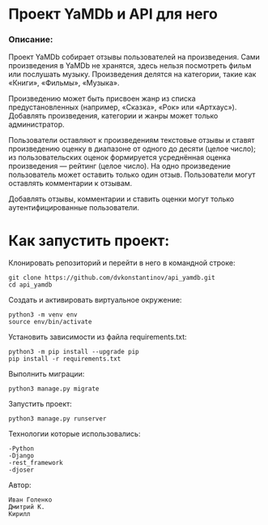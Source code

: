 # Проект YaMDb и API для него

### Описание:
Проект YaMDb собирает отзывы пользователей на произведения. Сами произведения в YaMDb не хранятся, здесь нельзя посмотреть фильм или послушать музыку.
Произведения делятся на категории, такие как «Книги», «Фильмы», «Музыка».

Произведению может быть присвоен жанр из списка предустановленных (например, «Сказка», «Рок» или «Артхаус»). Добавлять произведения, категории и жанры может только администратор.

Пользователи оставляют к произведениям текстовые отзывы и ставят произведению оценку в диапазоне от одного до десяти (целое число); из пользовательских оценок формируется усреднённая оценка произведения — рейтинг (целое число). На одно произведение пользователь может оставить только один отзыв.
Пользователи могут оставлять комментарии к отзывам.

Добавлять отзывы, комментарии и ставить оценки могут только аутентифицированные пользователи.

# Как запустить проект:
Клонировать репозиторий и перейти в него в командной строке:
```
git clone https://github.com/dvkonstantinov/api_yamdb.git
cd api_yamdb
```

Cоздать и активировать виртуальное окружение:
```
python3 -m venv env
source env/bin/activate
```

Установить зависимости из файла requirements.txt:
```
python3 -m pip install --upgrade pip
pip install -r requirements.txt
```

Выполнить миграции:
```
python3 manage.py migrate
```

Запустить проект:
```
python3 manage.py runserver
```

Технологии которые использовались:
```
-Python
-Django
-rest_framework
-djoser
```

Автор:
```
Иван Голенко
Дмитрий К.
Кирилл
```
